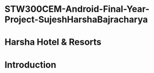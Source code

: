 # STW300CEM-Android-Final-Year-Project-SujeshHarshaBajracharya

# Harsha Hotel & Resorts

# Introduction
